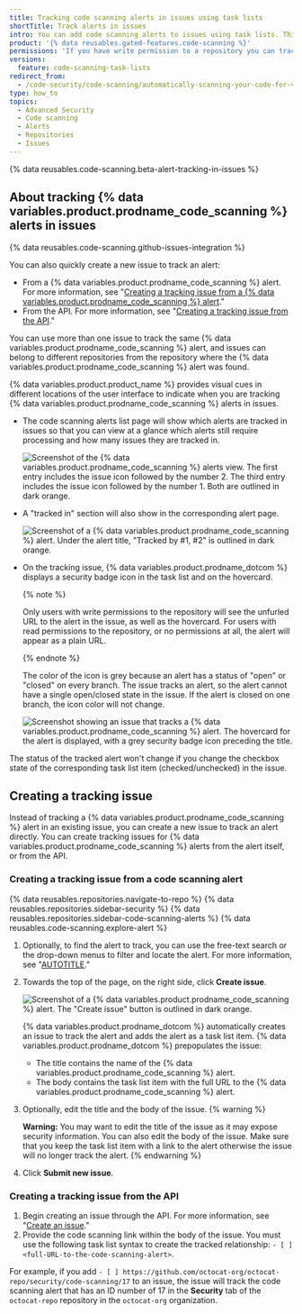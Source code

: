 ```yaml
---
title: Tracking code scanning alerts in issues using task lists
shortTitle: Track alerts in issues
intro: You can add code scanning alerts to issues using task lists. This makes it easy to create a plan for development work that includes fixing alerts.
product: '{% data reusables.gated-features.code-scanning %}'
permissions: 'If you have write permission to a repository you can track {% data variables.product.prodname_code_scanning %} alerts in issues using task lists.'
versions:
  feature: code-scanning-task-lists
redirect_from:
  - /code-security/code-scanning/automatically-scanning-your-code-for-vulnerabilities-and-errors/tracking-code-scanning-alerts-in-issues-using-task-lists
type: how_to
topics:
  - Advanced Security
  - Code scanning
  - Alerts
  - Repositories
  - Issues
---
```


{% data reusables.code-scanning.beta-alert-tracking-in-issues %}

## About tracking {% data variables.product.prodname_code_scanning %} alerts in issues

{% data reusables.code-scanning.github-issues-integration %}

You can also quickly create a new issue to track an alert:
- From a {% data variables.product.prodname_code_scanning %} alert. For more information, see "[Creating a tracking issue from a {% data variables.product.prodname_code_scanning %} alert](#creating-a-tracking-issue-from-a-code-scanning-alert)."
- From the API. For more information, see "[Creating a tracking issue from the API](#creating-a-tracking-issue-from-the-api)."

You can use more than one issue to track the same {% data variables.product.prodname_code_scanning %} alert, and issues can belong to different repositories from the repository where the {% data variables.product.prodname_code_scanning %} alert was found.

{% data variables.product.product_name %} provides visual cues in different locations of the user interface to indicate when you are tracking {% data variables.product.prodname_code_scanning %} alerts in issues.

- The code scanning alerts list page will show which alerts are tracked in issues so that you can view at a glance which alerts still require processing and how many issues they are tracked in.

  ![Screenshot of the {% data variables.product.prodname_code_scanning %} alerts view. The first entry includes the issue icon followed by the number 2. The third entry includes the issue icon followed by the number 1. Both are outlined in dark orange.](/assets/images/help/repository/code-scanning-alert-list-tracked-issues.png)

- A "tracked in" section will also show in the corresponding alert page.

  ![Screenshot of a {% data variables.product.prodname_code_scanning %} alert. Under the alert title, "Tracked by #1, #2" is outlined in dark orange.](/assets/images/help/repository/code-scanning-alert-tracked-in-pill.png)

- On the tracking issue, {% data variables.product.prodname_dotcom %} displays a security badge icon in the task list and on the hovercard.

  {% note %}

  Only users with write permissions to the repository will see the unfurled URL to the alert in the issue, as well as the hovercard. For users with read permissions to the repository, or no permissions at all, the alert will appear as a plain URL.

  {% endnote %}

  The color of the icon is grey because an alert has a status of "open" or "closed" on every branch. The issue tracks an alert, so the alert cannot have a single open/closed state in the issue. If the alert is closed on one branch, the icon color will not change.

  ![Screenshot showing an issue that tracks a {% data variables.product.prodname_code_scanning %} alert. The hovercard for the alert is displayed, with a grey security badge icon preceding the title.](/assets/images/help/repository/code-scanning-tracking-issue-hovercard.png)

The status of the tracked alert won't change if you change the checkbox state of the corresponding task list item (checked/unchecked) in the issue.

## Creating a tracking issue

Instead of tracking a {% data variables.product.prodname_code_scanning %} alert in an existing issue, you can create a new issue to track an alert directly. You can create tracking issues for {% data variables.product.prodname_code_scanning %} alerts from the alert itself, or from the API.

### Creating a tracking issue from a code scanning alert

{% data reusables.repositories.navigate-to-repo %}
{% data reusables.repositories.sidebar-security %}
{% data reusables.repositories.sidebar-code-scanning-alerts %}
{% data reusables.code-scanning.explore-alert %}
1. Optionally, to find the alert to track, you can use the free-text search or the drop-down menus to filter and locate the alert. For more information, see "[AUTOTITLE](/code-security/code-scanning/managing-code-scanning-alerts/managing-code-scanning-alerts-for-your-repository#filtering-code-scanning-alerts)."
1. Towards the top of the page, on the right side, click **Create issue**.

   ![Screenshot of a {% data variables.product.prodname_code_scanning %} alert. The "Create issue" button is outlined in dark orange.](/assets/images/help/repository/code-scanning-create-issue-for-alert.png)

   {% data variables.product.prodname_dotcom %} automatically creates an issue to track the alert and adds the alert as a task list item.
   {% data variables.product.prodname_dotcom %} prepopulates the issue:
   - The title contains the name of the {% data variables.product.prodname_code_scanning %} alert.
   - The body contains the task list item with the full URL to the {% data variables.product.prodname_code_scanning %} alert.
1. Optionally, edit the title and the body of the issue.
   {% warning %}

    **Warning:** You may want to edit the title of the issue as it may expose security information. You can also edit the body of the issue. Make sure that you keep the task list item with a link to the alert otherwise the issue will no longer track the alert.
   {% endwarning %}

1. Click **Submit new issue**.

### Creating a tracking issue from the API

1. Begin creating an issue through the API. For more information, see "[Create an issue](/rest/issues/issues#create-an-issue)."
1. Provide the code scanning link within the body of the issue. You must use the following task list syntax to create the tracked relationship: `- [ ] <full-URL-to-the-code-scanning-alert>`.

  For example, if you add `- [ ] https://github.com/octocat-org/octocat-repo/security/code-scanning/17` to an issue, the issue will track the code scanning alert that has an ID number of 17 in the **Security** tab of the `octocat-repo` repository in the `octocat-org` organization.
